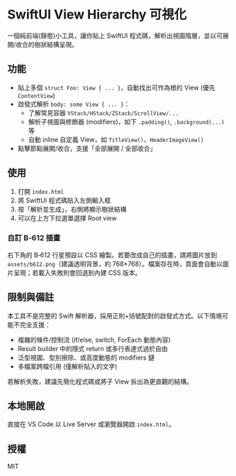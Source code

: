 # SwiftUI View Hierarchy 可視化

一個純前端(靜態)小工具，讓你貼上 SwiftUI 程式碼，解析出視圖階層，並以可展開/收合的樹狀結構呈現。

## 功能
- 貼上多個 `struct Foo: View { ... }`，自動找出可作為根的 View (優先 `ContentView`)
- 啟發式解析 `body: some View { ... }`：
  - 了解常見容器 `VStack/HStack/ZStack/ScrollView/...`
  - 解析子視圖與修飾器 (modifiers)，如下 `.padding()`, `.background(...)` 等
  - 自動 inline 自定義 View，如 `TitleView()`、`HeaderImageView()`
- 點擊節點展開/收合，支援「全部展開 / 全部收合」

## 使用
1. 打開 `index.html`
2. 將 SwiftUI 程式碼貼入左側輸入框
3. 按「解析並生成」，右側將顯示樹狀結構
4. 可以在上方下拉選單選擇 Root view

### 自訂 B‑612 插畫
右下角的 B‑612 行星預設以 CSS 繪製。若要改成自己的插畫，請將圖片放到 `assets/b612.png`（建議透明背景，約 768×768）。檔案存在時，頁面會自動以圖片呈現；若載入失敗則會回退到內建 CSS 版本。

## 限制與備註
本工具不是完整的 Swift 解析器，採用正則+括號配對的啟發式方式。以下情境可能不完全支援：
- 複雜的條件/控制流 (if/else, switch, ForEach 動態內容)
- Result builder 中的隱式 return 或多行表達式過於自由
- 泛型視圖、型別擦除、或高度動態的 modifiers 鏈
- 多檔案跨檔引用 (僅解析貼入的文字)

若解析失敗，建議先簡化程式碼或將子 View 拆出為更直觀的結構。

## 本地開啟
直接在 VS Code 以 Live Server 或瀏覽器開啟 `index.html`。

## 授權
MIT
